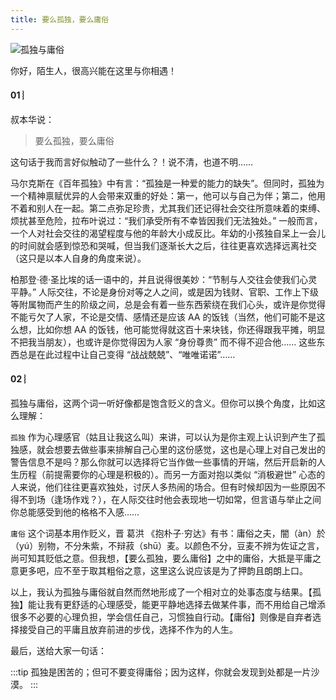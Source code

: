 ```yaml
---
title: 要么孤独，要么庸俗
---
```


![孤独与庸俗](https://ss0.bdstatic.com/70cFvHSh_Q1YnxGkpoWK1HF6hhy/it/u=2667777368,931055974&fm=15&gp=0.jpg)

你好，陌生人，很高兴能在这里与你相遇！

#### 01 ︴

叔本华说：

> 要么孤独，要么庸俗

这句话于我而言好似触动了一些什么？！说不清，也道不明……

马尔克斯在《百年孤独》中有言：“孤独是一种爱的能力的缺失”。但同时，孤独为一个精神禀赋优异的人会带来双重的好处：第一，他可以与自己为伴；第二，他用不着和别人在一起。第二点弥足珍贵，尤其我们还记得社会交往所意味着的束缚、烦扰甚至危险，拉布叶说过：“我们承受所有不幸皆因我们无法独处。” 一般而言，一个人对社会交往的渴望程度与他的年龄大小成反比。年幼的小孩独自呆上一会儿的时间就会感到惊恐和哭喊，但当我们逐渐长大之后，往往更喜欢选择远离社交（这只是以本人自身的角度来说）。

柏那登·德·圣比埃的话一语中的，并且说得很美妙：“节制与人交往会使我们心灵平静。” 人际交往，不论是身份对等之人之间，或是因为钱财、官职、工作上下级等附属物而产生的阶级之间，总是会有着一些东西萦绕在我们心头，或许是你觉得不能亏欠了人家，不论是交情、感情还是应该 AA 的饭钱（当然，他们可能不是这么想，比如你想 AA 的饭钱，他可能觉得就这百十来块钱，你还得跟我平摊，明显不把我当朋友），也或许是你觉得因为人家 “身份尊贵” 而不得不迎合他…… 这些东西总是在此过程中让自己变得 “战战兢兢”、“唯唯诺诺”……

#### 02 ︴

孤独与庸俗，这两个词一听好像都是饱含贬义的含义。但你可以换个角度，比如这么理解：

`孤独` 作为心理感官（姑且让我这么叫）来讲，可以认为是你主观上认识到产生了孤独感，就会想要去做些事来排解自己心里的这份感觉，这也是心理上对自己发出的警告信息不是吗？那么你就可以选择将它当作做一些事情的开端，然后开启新的人生历程（前提需要你的心理是积极的）。而另一方面对抱以类似 “消极避世” 心态的人来说，他们往往更喜欢独处，讨厌人多热闹的场合。但有时候却因为一些原因不得不到场（逢场作戏？），在人际交往时他会表现地一切如常，但言语与举止之间你总能感受到他的格格不入感……

`庸俗` 这个词基本用作贬义，晋 葛洪 《抱朴子·穷达》有书：庸俗之夫，闇（àn）於（yú）别物，不分朱紫，不辩菽（shū）麦。以颜色不分，豆麦不辨为佐证之言，尚可知其贬低之意。但我想，【要么孤独，要么庸俗】之中的庸俗，大抵是平庸之意更多吧，应不至于取其粗俗之意，这里这么说应该是为了押韵且朗朗上口。

以上，我认为孤独与庸俗就自然而然地形成了一个相对立的处事态度与结果。【孤独】能让我有更舒适的心理感受，能更平静地选择去做某件事，而不用给自己增添很多不必要的心理负担，学会信任自己，习惯独自行动。【庸俗】则像是自弃者选择接受自己的平庸且放弃前进的步伐，选择不作为的人生。

最后，送给大家一句话：

:::tip
孤独是困苦的；但可不要变得庸俗；因为这样，你就会发现到处都是一片沙漠。
:::

